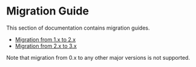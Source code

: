 Migration Guide
====
This section of documentation contains migration guides.
* [Migration from 1.x to 2.x](1.md)
* [Migration from 2.x to 3.x](2.md)

Note that migration from 0.x to any other major versions is not supported.